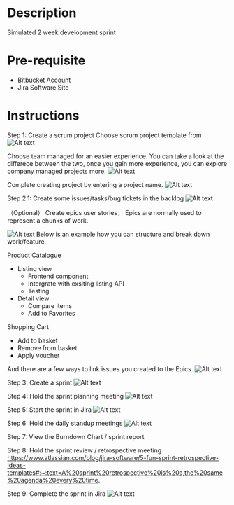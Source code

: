 # Description
Simulated 2 week development sprint

# Pre-requisite
* Bitbucket Account
* Jira Software Site

# Instructions

Step 1: Create a scrum project
Choose scrum project template from 
![Alt text](images/projecttemplates.png?raw=true)

Choose team managed for an easier experience. You can take a look at the differece between the two, once you gain more experience, you can explore company managed projects more.
![Alt text](images/team:managed.png?raw=true)

Complete creating project by entering a project name.
![Alt text](images/createname.png?raw=true)



Step 2.1: 
Create some issues/tasks/bug tickets in the backlog
![Alt text](images/createissue.png?raw=true)

（Optional） Create epics user stories， Epics are normally used to represent a chunks of work. 

![Alt text](images/epic.png?raw=true)
Below is an example how you can structure and break down work/feature.

Product Catalogue
* Listing view
    * Frontend component
    * Intergrate with exsiting listing API
    * Testing    
* Detail view
    * Compare items
    * Add to Favorites
    
Shopping Cart
*   Add to basket
*   Remove from basket
*   Apply voucher

And there are a few ways to link issues you created to the Epics. 
![Alt text](images/link.png?raw=true)

Step 3: Create a sprint
![Alt text](images/CreateSprint.png?raw=true)

Step 4: Hold the sprint planning meeting
![Alt text](images/sprint_planning.png?raw=true)

Step 5: Start the sprint in Jira
![Alt text](images/start_sprint.png?raw=true)

Step 6: Hold the daily standup meetings
![Alt text](images/burn_down_chart.png?raw=true)

Step 7: View the Burndown Chart / sprint report

Step 8: Hold the sprint review / retrospective meeting
https://www.atlassian.com/blog/jira-software/5-fun-sprint-retrospective-ideas-templates#:~:text=A%20sprint%20retrospective%20is%20a,the%20same%20agenda%20every%20time.

Step 9: Complete the sprint in Jira
![Alt text](images/complete_sprint.png?raw=true)
